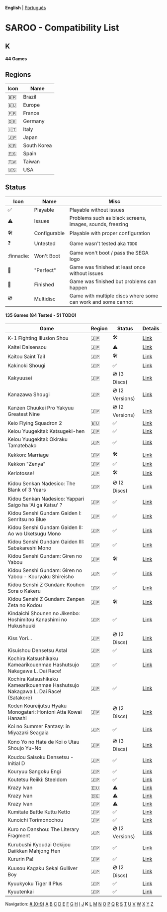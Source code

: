 **English** | [Português](../pt-br/K.md)

# SAROO - Compatibility List

## K

#### 44 Games

## Regions

| Icon     | Name        |
| -------- | ----------- |
| :brazil: | Brazil      |
| :eu:     | Europe      |
| :fr:     | France      |
| :de:     | Germany     |
| :it:     | Italy       |
| :jp:     | Japan       |
| :kr:     | South Korea |
| :es:     | Spain       |
| :taiwan: | Taiwan      |
| :us:     | USA         |

## Status

| Icon                | Name         | Misc                                                         |
| ------------------- | ------------ | ------------------------------------------------------------ |
| :white_check_mark:  | Playable     | Playable without issues                                      |
| :warning:           | Issues       | Problems such as black screens, images, sounds, freezing     |
| :hammer_and_wrench: | Configurable | Playable with proper configuration                           |
| :question:          | Untested     | Game wasn't tested aka `TODO`                                |
| :finnadie:          | Won't Boot   | Game won't boot / pass the SEGA logo                         |
| :100:               | "Perfect"    | Game was finished at least once without issues               |
| :checkered_flag:    | Finished     | Game was finished but problems can happen                    |
| :cd:                | Multidisc    | Game with multiple discs where some can work and some cannot |

#### 135 Games (84 Tested - 51 TODO)

| Game                                                                             | Region | Status              | Details                                                         |
| -------------------------------------------------------------------------------- | ------ | ------------------- | --------------------------------------------------------------- |
| K-1 Fighting Illusion Shou                                                       | :jp:   | :hammer_and_wrench: | [Link](../../../Regions/Retails/Japan/T-26102G/01/README.md)    |
| Kaitei Daisensou                                                                 | :jp:   | :warning:           | [Link](../../../Regions/Retails/Japan/T-15006G/01/README.md)    |
| Kaitou Saint Tail                                                                | :jp:   | :hammer_and_wrench: | [Link](../../../Regions/Retails/Japan/T-28201G/01/README.md)    |
| Kakinoki Shougi                                                                  | :jp:   | :white_check_mark:  | [Link](../../../Regions/Retails/Japan/T-2104G/01/README.md)     |
| Kakyuusei                                                                        | :jp:   | :cd: (3 Discs)      | [Link](../../../Regions/Retails/Japan/T-28002G/01/README.md)    |
| Kanazawa Shougi                                                                  | :jp:   | :cd: (2 Versions)   | [Link](../../../Regions/Retails/Japan/T-16505G/01/README.md)    |
| Kanzen Chuukei Pro Yakyuu Greatest Nine                                          | :jp:   | :cd: (2 Versions)   | [Link](../../../Regions/Retails/Japan/GS-9017/01/README.md)     |
| Keio Flying Squadron 2                                                           | :eu:   | :white_check_mark:  | [Link](../../../Regions/Retails/Europe/T-6008H-50/01/README.md) |
| Keiou Yuugekitai: Katsugeki-hen                                                  | :jp:   | :white_check_mark:  | [Link](../../../Regions/Retails/Japan/T-6003G/01/README.md)     |
| Keiou Yuugekitai: Okiraku Tamatebako                                             | :jp:   | :white_check_mark:  | [Link](../../../Regions/Retails/Japan/610-6321-0/01/README.md)  |
| Kekkon: Marriage                                                                 | :jp:   | :hammer_and_wrench: | [Link](../../../Regions/Retails/Japan/T-10501G/01/README.md)    |
| Kekkon "Zenya"                                                                   | :jp:   | :white_check_mark:  | [Link](../../../Regions/Retails/Japan/T-10502G/01/README.md)    |
| Keriotosse!                                                                      | :jp:   | :hammer_and_wrench: | [Link](../../../Regions/Retails/Japan/T-30306G/01/README.md)    |
| Kidou Senkan Nadesico: The Blank of 3 Years                                      | :jp:   | :cd: (2 Discs)      | [Link](../../../Regions/Retails/Japan/GS-9195/01/README.md)     |
| Kidou Senkan Nadesico: Yappari Saigo ha 'Ai ga Katsu' ?                          | :jp:   | :white_check_mark:  | [Link](../../../Regions/Retails/Japan/GS-9142/01/README.md)     |
| Kidou Senshi Gundam Gaiden I: Senritsu no Blue                                   | :jp:   | :white_check_mark:  | [Link](../../../Regions/Retails/Japan/T-13306G/01/README.md)    |
| Kidou Senshi Gundam Gaiden II: Ao wo Uketsugu Mono                               | :jp:   | :white_check_mark:  | [Link](../../../Regions/Retails/Japan/T-13309G/01/README.md)    |
| Kidou Senshi Gundam Gaiden III: Sabakareshi Mono                                 | :jp:   | :white_check_mark:  | [Link](../../../Regions/Retails/Japan/T-13312G/01/README.md)    |
| Kidou Senshi Gundam: Giren no Yabou                                              | :jp:   | :hammer_and_wrench: | [Link](../../../Regions/Retails/Japan/T-13327G/01/README.md)    |
| Kidou Senshi Gundam: Giren no Yabou - Kouryaku Shireisho                         | :jp:   | :white_check_mark:  | [Link](../../../Regions/Retails/Japan/T-13333G/01/README.md)    |
| Kidou Senshi Z Gundam: Kouhen Sora o Kakeru                                      | :jp:   | :white_check_mark:  | [Link](../../../Regions/Retails/Japan/T-13320G/01/README.md)    |
| Kidou Senshi Z Gundam: Zenpen Zeta no Kodou                                      | :jp:   | :hammer_and_wrench: | [Link](../../../Regions/Retails/Japan/T-13315G/01/README.md)    |
| Kindaichi Shounen no Jikenbo: Hoshimitou Kanashimi no Hukushuuki                 | :jp:   | :white_check_mark:  | [Link](../../../Regions/Retails/Japan/T-14315G/01/README.md)    |
| Kiss Yori...                                                                     | :jp:   | :cd: (2 Discs)      | [Link](../../../Regions/Retails/Japan/T-19724G/01/README.md)    |
| Kisuishou Densetsu Astal                                                         | :jp:   | :white_check_mark:  | [Link](../../../Regions/Retails/Japan/GS-9019/01/README.md)     |
| Kochira Katsushikaku Kamearikouenmae Hashutsujo Nakagawa L. Dai Race!            | :jp:   | :white_check_mark:  | [Link](../../../Regions/Retails/Japan/T-13319G/01/README.md)    |
| Kochira Katsushikaku Kamearikouenmae Hashutsujo Nakagawa L. Dai Race! (Satakore) | :jp:   | :white_check_mark:  | [Link](../../../Regions/Retails/Japan/T-13332G/01/README.md)    |
| Koden Koureijutsu Hyaku Monogatari: Hontoni Atta Kowai Hanashi                   | :jp:   | :cd: (2 Discs)      | [Link](../../../Regions/Retails/Japan/T-14312G/01/README.md)    |
| Koi no Summer Fantasy: in Miyazaki Seagaia                                       | :jp:   | :white_check_mark:  | [Link](../../../Regions/Retails/Japan/T-23407G/01/README.md)    |
| Kono Yo no Hate de Koi o Utau Shoujo Yu-No                                       | :jp:   | :cd: (3 Discs)      | [Link](../../../Regions/Retails/Japan/T-28004G/01/README.md)    |
| Koudou Saisoku Densetsu - Initial D                                              | :jp:   | :white_check_mark:  | [Link](../../../Regions/Retails/Japan/T-25503G/README.md)       |
| Kouryuu Sangoku Engi                                                             | :jp:   | :white_check_mark:  | [Link](../../../Regions/Retails/Japan/T-26104G/01/README.md)    |
| Koutetsu Reiiki: Steeldom                                                        | :jp:   | :white_check_mark:  | [Link](../../../Regions/Retails/Japan/T-1805G/01/README.md)     |
| Krazy Ivan                                                                       | :eu:   | :warning:           | [Link](../../../Regions/Retails/Europe/T-11305H/01/README.md)   |
| Krazy Ivan                                                                       | :de:   | :warning:           | [Link](../../../Regions/Retails/Germany/T-11305H/01/README.md)  |
| Krazy Ivan                                                                       | :jp:   | :warning:           | [Link](../../../Regions/Retails/Japan/T-18605G/01/README.md)    |
| Kumitate Battle Kuttu Ketto                                                      | :jp:   | :white_check_mark:  | [Link](../../../Regions/Retails/Japan/T-1813G/01/README.md)     |
| Kunoichi Torimonochou                                                            | :jp:   | :white_check_mark:  | [Link](../../../Regions/Retails/Japan/T-6803G/01/README.md)     |
| Kuro no Danshou: The Literary Fragment                                           | :jp:   | :cd: (2 Versions)   | [Link](../../../Regions/Retails/Japan/T-21203G/01/README.md)    |
| Kurubushi Kyoudai Gekijou Daiikkan Mahjong Hen                                   | :jp:   | :white_check_mark:  | [Link](../../../Regions/Retails/Japan/T-21803G/01/README.md)    |
| Kururin Pa!                                                                      | :jp:   | :white_check_mark:  | [Link](../../../Regions/Retails/Japan/T-24201G/01/README.md)    |
| Kuusou Kagaku Sekai Gulliver Boy                                                 | :jp:   | :cd: (2 Discs)      | [Link](../../../Regions/Retails/Japan/T-14303G/01/README.md)    |
| Kyuukyoku Tiger II Plus                                                          | :jp:   | :white_check_mark:  | [Link](../../../Regions/Retails/Japan/T-18715G/01/README.md)    |
| Kyuutenkai                                                                       | :jp:   | :white_check_mark:  | [Link](../../../Regions/Retails/Japan/T-1801G/01/README.md)     |

Navigation:
[# (0-9)](./09.md) [A](./A.md) [B](./B.md) [C](./C.md) [D](./D.md) [E](./E.md) [F](./F.md) [G](./G.md) [H](./H.md) [I](./I.md) [J](./J.md) **K** [L](./L.md) [M](./M.md) [N](./N.md) [O](./O.md) [P](./P.md) [Q](./Q.md) [R](./R.md) [S](./S.md) [T](./T.md) [U](./U.md) [V](./V.md) [W](./W.md) [X](./X.md) [Y](./Y.md) [Z](./Z.md)
